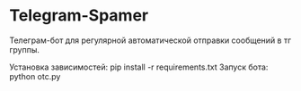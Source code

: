 # Telegram-Spamer
Телеграм-бот для регулярной автоматической отправки сообщений в тг группы.

Установка зависимостей: pip install -r requirements.txt
Запуск бота: python otc.py
